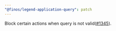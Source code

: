 ```yaml
---
"@finos/legend-application-query": patch
---
```


Block certain actions when query is not valid([#1345](https://github.com/finos/legend-studio/issues/1345)).
